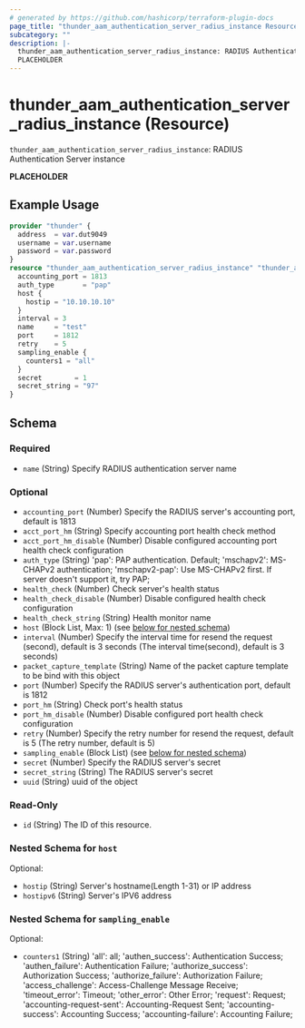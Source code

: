 ```yaml
---
# generated by https://github.com/hashicorp/terraform-plugin-docs
page_title: "thunder_aam_authentication_server_radius_instance Resource - terraform-provider-thunder"
subcategory: ""
description: |-
  thunder_aam_authentication_server_radius_instance: RADIUS Authentication Server instance
  PLACEHOLDER
---
```


# thunder_aam_authentication_server_radius_instance (Resource)

`thunder_aam_authentication_server_radius_instance`: RADIUS Authentication Server instance

__PLACEHOLDER__

## Example Usage

```terraform
provider "thunder" {
  address  = var.dut9049
  username = var.username
  password = var.password
}
resource "thunder_aam_authentication_server_radius_instance" "thunder_aam_authentication_server_radius_instance" {
  accounting_port = 1813
  auth_type       = "pap"
  host {
    hostip = "10.10.10.10"
  }
  interval = 3
  name     = "test"
  port     = 1812
  retry    = 5
  sampling_enable {
    counters1 = "all"
  }
  secret        = 1
  secret_string = "97"
}
```

<!-- schema generated by tfplugindocs -->
## Schema

### Required

- `name` (String) Specify RADIUS authentication server name

### Optional

- `accounting_port` (Number) Specify the RADIUS server's accounting port, default is 1813
- `acct_port_hm` (String) Specify accounting port health check method
- `acct_port_hm_disable` (Number) Disable configured accounting port health check configuration
- `auth_type` (String) 'pap': PAP authentication. Default; 'mschapv2': MS-CHAPv2 authentication; 'mschapv2-pap': Use MS-CHAPv2 first. If server doesn't support it, try PAP;
- `health_check` (Number) Check server's health status
- `health_check_disable` (Number) Disable configured health check configuration
- `health_check_string` (String) Health monitor name
- `host` (Block List, Max: 1) (see [below for nested schema](#nestedblock--host))
- `interval` (Number) Specify the interval time for resend the request (second), default is 3 seconds (The interval time(second), default is 3 seconds)
- `packet_capture_template` (String) Name of the packet capture template to be bind with this object
- `port` (Number) Specify the RADIUS server's authentication port, default is 1812
- `port_hm` (String) Check port's health status
- `port_hm_disable` (Number) Disable configured port health check configuration
- `retry` (Number) Specify the retry number for resend the request, default is 5 (The retry number, default is 5)
- `sampling_enable` (Block List) (see [below for nested schema](#nestedblock--sampling_enable))
- `secret` (Number) Specify the RADIUS server's secret
- `secret_string` (String) The RADIUS server's secret
- `uuid` (String) uuid of the object

### Read-Only

- `id` (String) The ID of this resource.

<a id="nestedblock--host"></a>
### Nested Schema for `host`

Optional:

- `hostip` (String) Server's hostname(Length 1-31) or IP address
- `hostipv6` (String) Server's IPV6 address


<a id="nestedblock--sampling_enable"></a>
### Nested Schema for `sampling_enable`

Optional:

- `counters1` (String) 'all': all; 'authen_success': Authentication Success; 'authen_failure': Authentication Failure; 'authorize_success': Authorization Success; 'authorize_failure': Authorization Failure; 'access_challenge': Access-Challenge Message Receive; 'timeout_error': Timeout; 'other_error': Other Error; 'request': Request; 'accounting-request-sent': Accounting-Request Sent; 'accounting-success': Accounting Success; 'accounting-failure': Accounting Failure;


